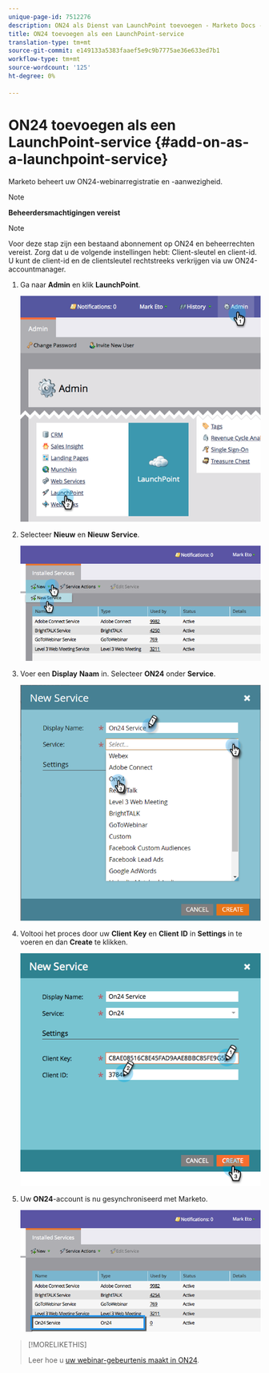```yaml
---
unique-page-id: 7512276
description: ON24 als Dienst van LaunchPoint toevoegen - Marketo Docs - de Documentatie van het Product
title: ON24 toevoegen als een LaunchPoint-service
translation-type: tm+mt
source-git-commit: e149133a5383faaef5e9c9b7775ae36e633ed7b1
workflow-type: tm+mt
source-wordcount: '125'
ht-degree: 0%

---
```



# ON24 toevoegen als een LaunchPoint-service {#add-on-as-a-launchpoint-service}

Marketo beheert uw ON24-webinarregistratie en -aanwezigheid.

>[!NOTE]
>
>**Beheerdersmachtigingen vereist**

>[!NOTE]
>
>Voor deze stap zijn een bestaand abonnement op ON24 en beheerrechten vereist. Zorg dat u de volgende instellingen hebt: Client-sleutel en client-id. U kunt de client-id en de clientsleutel rechtstreeks verkrijgen via uw ON24-accountmanager.

1. Ga naar **Admin** en klik **LaunchPoint**.

   ![](assets/image2015-4-23-10-3a15-3a50.png)

1. Selecteer **Nieuw** en **Nieuw** **Service**.

   ![](assets/on24-new-service.png)

1. Voer een **Display** **Naam** in. Selecteer **ON24** onder **Service**.

   ![](assets/new-service-on24.png)

1. Voltooi het proces door uw **Client** **Key** en **Client** **ID** in **Settings** in te voeren en dan **Create** te klikken.

   ![](assets/image2015-4-24-18-3a48-3a29.png)

1. Uw **ON24**-account is nu gesynchroniseerd met Marketo.

   ![](assets/on24.png)

>[!MORELIKETHIS]
>
>Leer hoe u [uw webinar-gebeurtenis maakt in ON24](../../../product-docs/demand-generation/events/create-an-event/create-an-event-with-the-marketo-on24-adapter/create-your-webinar-event-in-on24.md).


